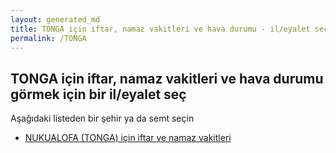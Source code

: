 ```yaml
---
layout: generated_md
title: TONGA için iftar, namaz vakitleri ve hava durumu - il/eyalet seç
permalink: /TONGA
---
```


## TONGA için iftar, namaz vakitleri ve hava durumu  görmek için bir il/eyalet seç

Aşağıdaki listeden bir şehir ya da semt seçin


* [NUKUALOFA (TONGA) için iftar ve namaz vakitleri](/TONGA/NUKUALOFA)
